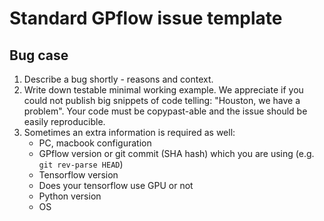 # Standard GPflow issue template

## Bug case

1. Describe a bug shortly - reasons and context.
2. Write down testable minimal working example. We appreciate if you could not publish big snippets of code telling: "Houston, we have a problem". Your code must be copypast-able and the issue should be easily reproducible.
3. Sometimes an extra information is required as well:
    * PC, macbook configuration
    * GPflow version or git commit (SHA hash) which you are using (e.g. `git rev-parse HEAD`)
    * Tensorflow version
    * Does your tensorflow use GPU or not
    * Python version
    * OS
